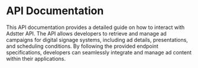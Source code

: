 # API Documentation

This API documentation provides a detailed guide on how to interact with Adstter API. The API allows developers to retrieve and manage ad campaigns for digital signage systems, including ad details, presentations, and scheduling conditions. By following the provided endpoint specifications, developers can seamlessly integrate and manage ad content within their applications.
